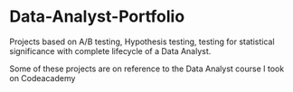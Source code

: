 # Data-Analyst-Portfolio
Projects based on A/B testing, Hypothesis testing, testing for statistical significance with complete lifecycle of a Data Analyst.

Some of these projects are on reference to the Data Analyst course I took on Codeacademy
